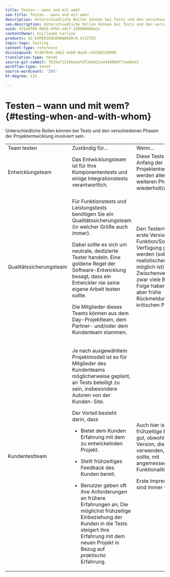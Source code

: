 ```yaml
---
title: Testen – wann und mit wem?
seo-title: Testen – wann und mit wem?
description: Unterschiedliche Rollen können bei Tests und den verschiedenen Phasen der Projektentwicklung involviert sein.
seo-description: Unterschiedliche Rollen können bei Tests und den verschiedenen Phasen der Projektentwicklung involviert sein.
uuid: 431e8f06-80eb-4fb3-a4c7-2580608b0a1c
contentOwner: Guillaume Carlino
products: SG_EXPERIENCEMANAGER/6.4/SITES
topic-tags: testing
content-type: reference
discoiquuid: 6148f8e6-ab62-4eb8-8a2d-c431b8318000
translation-type: tm+mt
source-git-commit: 7b39a715166eeefdf20eb22a4449068ff1ed0e42
workflow-type: tm+mt
source-wordcount: '293'
ht-degree: 51%

---
```



# Testen – wann und mit wem?{#testing-when-and-with-whom}

Unterschiedliche Rollen können bei Tests und den verschiedenen Phasen der Projektentwicklung involviert sein.

<table> 
 <tbody> 
  <tr> 
   <td>Team testen</td> 
   <td>Zuständig für... </td> 
   <td>Wenn...</td> 
  </tr> 
  <tr> 
   <td>Entwicklungsteam</td> 
   <td>Das Entwicklungsteam ist für Ihre Komponententests und einige Integrationstests verantwortlich.</td> 
   <td>Diese Tests stehen am Anfang der Projektentwicklung, werden allerdings in weiteren Phasen wiederholt/ausgedehnt.</td> 
  </tr> 
  <tr> 
   <td>Qualitätssicherungsteam</td> 
   <td><p>Für Funktionstests und Leistungstests benötigen Sie ein Qualitätssicherungsteam (in welcher Größe auch immer).</p> <p>Dabei sollte es sich um neutrale, dedizierte Tester handeln. Eine goldene Regel der Software-Entwicklung besagt, dass ein Entwickler nie seine eigene Arbeit testen sollte.</p> <p>Die Mitglieder dieses Teams können aus dem Day-Projektteam, dem Partner- und/oder dem Kundenteam stammen.</p> </td> 
   <td><p>Den Testern sollte die erste Version einer Funktion/Software zur Verfügung gestellt werden (sobald es realistischerweise möglich ist). Eine frühe Zwischenversion kann zwar viele Bugs zur Folge haben, bietet aber frühe Rückmeldungen zu kritischen Problemen.</p> </td> 
  </tr> 
  <tr> 
   <td>Kundentestteam</td> 
   <td><p>Je nach ausgewähltem Projektmodell ist es für Mitglieder des Kundenteams möglicherweise geplant, an Tests beteiligt zu sein, insbesondere Autoren von der Kunden-Site.</p> <p>Der Vorteil besteht darin, dass</p> 
    <ul> 
     <li><p>Bietet dem Kunden Erfahrung mit dem zu entwickelnden Projekt.</p> </li> 
     <li><p>Stellt frühzeitiges Feedback des Kunden bereit.</p> </li> 
     <li><p>Benutzer geben oft ihre Anforderungen an frühere Erfahrungen an; Die möglichst frühzeitige Einbeziehung der Kunden in die Tests steigert ihre Erfahrung mit dem neuen Projekt in Bezug auf <i>praktische </i> Erfahrung.</p> </li> 
    </ul> </td> 
   <td><p>Auch hier ist eine frühzeitige Einbindung gut, obwohl jede Version, die die Kunden verwenden, stabil sein sollte, mit angemessener Funktionalität.</p> <p>Erste Impressionen sind immer wichtig.</p> </td> 
  </tr> 
 </tbody> 
</table>


